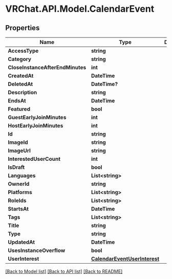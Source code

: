 # VRChat.API.Model.CalendarEvent

## Properties

Name | Type | Description | Notes
------------ | ------------- | ------------- | -------------
**AccessType** | **string** |  | 
**Category** | **string** |  | [optional] 
**CloseInstanceAfterEndMinutes** | **int** |  | [optional] 
**CreatedAt** | **DateTime** |  | [optional] 
**DeletedAt** | **DateTime?** |  | [optional] 
**Description** | **string** |  | [optional] 
**EndsAt** | **DateTime** |  | [optional] 
**Featured** | **bool** |  | [optional] 
**GuestEarlyJoinMinutes** | **int** |  | [optional] 
**HostEarlyJoinMinutes** | **int** |  | [optional] 
**Id** | **string** |  | 
**ImageId** | **string** |  | [optional] 
**ImageUrl** | **string** |  | [optional] 
**InterestedUserCount** | **int** |  | [optional] 
**IsDraft** | **bool** |  | [optional] 
**Languages** | **List&lt;string&gt;** |   | [optional] 
**OwnerId** | **string** |  | [optional] 
**Platforms** | **List&lt;string&gt;** |   | [optional] 
**RoleIds** | **List&lt;string&gt;** |   | [optional] 
**StartsAt** | **DateTime** |  | [optional] 
**Tags** | **List&lt;string&gt;** |   | [optional] 
**Title** | **string** |  | 
**Type** | **string** |  | [optional] 
**UpdatedAt** | **DateTime** |  | [optional] 
**UsesInstanceOverflow** | **bool** |  | [optional] 
**UserInterest** | [**CalendarEventUserInterest**](CalendarEventUserInterest.md) |  | [optional] 

[[Back to Model list]](../README.md#documentation-for-models) [[Back to API list]](../README.md#documentation-for-api-endpoints) [[Back to README]](../README.md)

